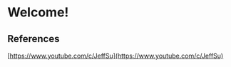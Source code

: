 # Welcome!

## References

[https://www.youtube.com/c/JeffSu](https://www.youtube.com/c/JeffSu)











